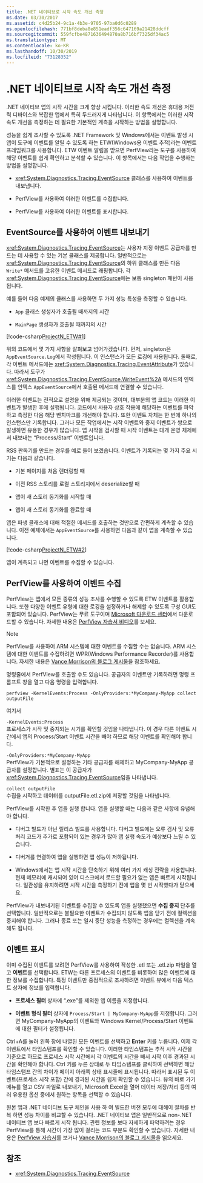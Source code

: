 ```yaml
---
title: .NET 네이티브로 시작 속도 개선 측정
ms.date: 03/30/2017
ms.assetid: c4d25b24-9c1a-4b3e-9705-97ba0d6c0289
ms.openlocfilehash: 771bf8deba8e851eadf356c647169a21428ddcff
ms.sourcegitcommit: 559fcfbe4871636494870a8b716bf7325df34ac5
ms.translationtype: MT
ms.contentlocale: ko-KR
ms.lasthandoff: 10/30/2019
ms.locfileid: "73128352"
---
```

# <a name="measuring-startup-improvement-with-net-native"></a>.NET 네이티브로 시작 속도 개선 측정
.NET 네이티브 앱의 시작 시간을 크게 향상 시킵니다. 이러한 속도 개선은 휴대용 저전력 디바이스와 복잡한 앱에서 특히 두드러지게 나타납니다. 이 항목에서는 이러한 시작 속도 개선을 측정하는 데 필요한 기본적인 계측을 시작하는 방법을 설명합니다.  
  
 성능을 쉽게 조사할 수 있도록 .NET Framework 및 Windows에서는 이벤트 발생 시 앱이 도구에 이벤트를 알릴 수 있도록 하는 ETW(Windows용 이벤트 추적)라는 이벤트 프레임워크를 사용합니다. ETW 이벤트 알림을 받으면 PerfView라는 도구를 사용하여 해당 이벤트를 쉽게 확인하고 분석할 수 있습니다. 이 항목에서는 다음 작업을 수행하는 방법을 설명합니다.  
  
- <xref:System.Diagnostics.Tracing.EventSource> 클래스를 사용하여 이벤트를 내보냅니다.  
  
- PerfView를 사용하여 이러한 이벤트를 수집합니다.  
  
- PerfView를 사용하여 이러한 이벤트를 표시합니다.  
  
## <a name="using-eventsource-to-emit-events"></a>EventSource를 사용하여 이벤트 내보내기  
 <xref:System.Diagnostics.Tracing.EventSource>는 사용자 지정 이벤트 공급자를 만드는 데 사용할 수 있는 기본 클래스를 제공합니다. 일반적으로는 <xref:System.Diagnostics.Tracing.EventSource>의 하위 클래스를 만든 다음 `Write*` 메서드를 고유한 이벤트 메서드로 래핑합니다. 각 <xref:System.Diagnostics.Tracing.EventSource>에는 보통 singleton 패턴이 사용됩니다.  
  
 예를 들어 다음 예제의 클래스를 사용하면 두 가지 성능 특성을 측정할 수 있습니다.  
  
- `App` 클래스 생성자가 호출될 때까지의 시간  
  
- `MainPage` 생성자가 호출될 때까지의 시간  
  
 [!code-csharp[ProjectN_ETW#1](../../../samples/snippets/csharp/VS_Snippets_CLR/projectn_etw/cs/etw1.cs#1)]  
  
 위의 코드에서 몇 가지 사항을 살펴보고 넘어가겠습니다. 먼저, singleton은 `AppEventSource.Log`에서 작성됩니다. 이 인스턴스가 모든 로깅에 사용됩니다. 둘째로, 각 이벤트 메서드에는 <xref:System.Diagnostics.Tracing.EventAttribute>가 있습니다. 따라서 도구가 <xref:System.Diagnostics.Tracing.EventSource.WriteEvent%2A> 메서드의 인덱스를 인덱스 `AppEventSource`에서 호출된 메서드에 연결할 수 있습니다.  
  
 이러한 이벤트는 전적으로 설명을 위해 제공되는 것이며, 대부분의 앱 코드는 이러한 이벤트가 발생한 후에 실행됩니다. 코드에서 사용자 상호 작용에 해당하는 이벤트를 파악하고 측정한 다음 해당 벤치마크를 개선해야 합니다. 또한 이벤트 자체는 한 번에 하나의 인스턴스만 기록합니다. 그러나 모든 작업에서는 시작 이벤트와 중지 이벤트가 쌍으로 발생하면 유용한 경우가 많습니다. 앱 시작을 검사할 때 시작 이벤트는 대개 운영 체제에서 내보내는 “Process/Start” 이벤트입니다.  
  
 RSS 판독기를 만드는 경우를 예로 들어 보겠습니다. 이벤트가 기록되는 몇 가지 주요 시기는 다음과 같습니다.  
  
- 기본 페이지를 처음 렌더링할 때  
  
- 이전 RSS 스토리를 로컬 스토리지에서 deserialize할 때  
  
- 앱이 새 스토리 동기화를 시작할 때  
  
- 앱이 새 스토리 동기화를 완료할 때  
  
 앱은 파생 클래스에 대해 적절한 메서드를 호출하는 것만으로 간편하게 계측할 수 있습니다. 이전 예제에서는 `AppEventSource`를 사용하면 다음과 같이 앱을 계측할 수 있습니다.  
  
 [!code-csharp[ProjectN_ETW#2](../../../samples/snippets/csharp/VS_Snippets_CLR/projectn_etw/cs/etw2.cs#2)]  
  
 앱이 계측되고 나면 이벤트를 수집할 수 있습니다.  
  
## <a name="gathering-events-with-perfview"></a>PerfView를 사용하여 이벤트 수집  
 PerfView는 앱에서 모든 종류의 성능 조사를 수행할 수 있도록 ETW 이벤트를 활용합니다. 또한 다양한 이벤트 유형에 대한 로깅을 설정하거나 해제할 수 있도록 구성 GUI도 포함되어 있습니다. PerfView는 무료 도구이며 [Microsoft 다운로드 센터](https://www.microsoft.com/download/details.aspx?id=28567)에서 다운로드할 수 있습니다. 자세한 내용은 [PerfView 자습서 비디오](https://channel9.msdn.com/Series/PerfView-Tutorial)를 보세요.  
  
> [!NOTE]
> PerfView를 사용하여 ARM 시스템에 대한 이벤트를 수집할 수는 없습니다. ARM 시스템에 대한 이벤트를 수집하려면 WPR(Windows Performance Recorder)를 사용합니다. 자세한 내용은 [Vance Morrison의 블로그 게시물](https://blogs.msdn.microsoft.com/vancem/2012/12/19/collecting-etwperfview-data-on-an-windows-rt-winrt-arm-surface-device/)을 참조하세요.  
  
 명령줄에서 PerfView를 호출할 수도 있습니다. 공급자의 이벤트만 기록하려면 명령 프롬프트 창을 열고 다음 명령을 입력합니다.  
  
```console
perfview -KernelEvents:Process -OnlyProviders:*MyCompany-MyApp collect outputFile   
```  
  
 여기서  
  
 `-KernelEvents:Process`  
 프로세스가 시작 및 중지되는 시기를 확인할 것임을 나타냅니다. 이 경우 다른 이벤트 시간에서 앱의 Process/Start 이벤트 시간을 빼야 하므로 해당 이벤트를 확인해야 합니다.  
  
 `-OnlyProviders:*MyCompany-MyApp`  
 PerfView가 기본적으로 설정하는 기타 공급자를 해제하고 MyCompany-MyApp 공급자를 설정합니다.  별표는 이 공급자가 <xref:System.Diagnostics.Tracing.EventSource>임을 나타냅니다.  
  
 `collect outputFile`  
 수집을 시작하고 데이터를 outputFile.etl.zip에 저장할 것임을 나타냅니다.  
  
 PerfView를 시작한 후 앱을 실행 합니다. 앱을 실행할 때는 다음과 같은 사항에 유념해야 합니다.  
  
- 디버그 빌드가 아닌 릴리스 빌드를 사용합니다. 디버그 빌드에는 오류 검사 및 오류 처리 코드가 추가로 포함되어 있는 경우가 많아 앱 실행 속도가 예상보다 느릴 수 있습니다.  
  
- 디버거를 연결하여 앱을 실행하면 앱 성능이 저하됩니다.  
  
- Windows에서는 앱 시작 시간을 단축하기 위해 여러 가지 캐싱 전략을 사용합니다. 현재 메모리에 캐시되어 있어 디스크에서 로드할 필요가 없는 앱은 빠르게 시작됩니다. 일관성을 유지하려면 시작 시간을 측정하기 전에 앱을 몇 번 시작했다가 닫으세요.  
  
 PerfView가 내보내기된 이벤트를 수집할 수 있도록 앱을 실행했으면 **수집 중지** 단추를 선택합니다. 일반적으로는 불필요한 이벤트가 수집되지 않도록 앱을 닫기 전에 컬렉션을 중지해야 합니다. 그러나 종료 또는 일시 중단 성능을 측정하는 경우에는 컬렉션을 계속해도 됩니다.  
  
## <a name="displaying-the-events"></a>이벤트 표시  
 이미 수집된 이벤트를 보려면 PerfView를 사용하여 작성한 .etl 또는 .etl.zip 파일을 열고 **이벤트**를 선택합니다. ETW는 다른 프로세스의 이벤트를 비롯하여 많은 이벤트에 대한 정보를 수집합니다. 특정 이벤트만 중점적으로 조사하려면 이벤트 뷰에서 다음 텍스트 상자에 정보를 입력합니다.  
  
- **프로세스 필터** 상자에 “.exe”를 제외한 앱 이름을 지정합니다.  
  
- **이벤트 형식 필터** 상자에 `Process/Start | MyCompany-MyApp`를 지정합니다. 그러면 MyCompany-MyApp의 이벤트와 Windows Kernel/Process/Start 이벤트에 대한 필터가 설정됩니다.  
  
 Ctrl+A를 눌러 왼쪽 창에 나열된 모든 이벤트를 선택하고 **Enter** 키를 누릅니다. 이제 각 이벤트에서 타임스탬프를 확인할 수 있습니다. 이러한 타임스탬프는 추적 시작 시간을 기준으로 하므로 프로세스 시작 시간에서 각 이벤트의 시간을 빼서 시작 이후 경과된 시간을 확인해야 합니다. Ctrl 키를 누른 상태로 두 타임스탬프를 클릭하여 선택하면 해당 타임스탬프 간의 차이가 페이지 아래쪽 상태 표시줄에 표시됩니다. 따라서 표시된 두 이벤트(프로세스 시작 포함) 간에 경과된 시간을 쉽게 확인할 수 있습니다. 뷰의 바로 가기 메뉴를 열고 CSV 파일로 내보내기, Microsoft Excel을 열어 데이터 저장/처리 등의 여러 유용한 옵션 중에서 원하는 항목을 선택할 수 있습니다.  
  
 원본 앱과 .NET 네이티브 도구 체인을 사용 하 여 빌드한 버전 모두에 대해이 절차를 반복 하면 성능 차이를 비교할 수 있습니다.   .NET 네이티브 앱은 일반적으로 non-.NET 네이티브 앱 보다 빠르게 시작 됩니다. 관련 정보를 보다 자세하게 파악하려는 경우 PerfView를 통해 시간이 가장 많이 걸리는 코드 부분도 확인할 수 있습니다. 자세한 내용은 [PerfView 자습서](https://channel9.msdn.com/Series/PerfView-Tutorial)를 보거나 [Vance Morrison의 블로그 게시물](https://blogs.msdn.microsoft.com/vancem/2011/12/28/publication-of-the-perfview-performance-analysis-tool/)을 읽으세요.  
  
## <a name="see-also"></a>참조

- <xref:System.Diagnostics.Tracing.EventSource>
